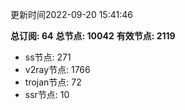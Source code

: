 更新时间2022-09-20 15:41:46

**总订阅: 64**
**总节点: 10042**
**有效节点: 2119**
- ss节点: 271
- v2ray节点: 1766
- trojan节点: 72
- ssr节点: 10
